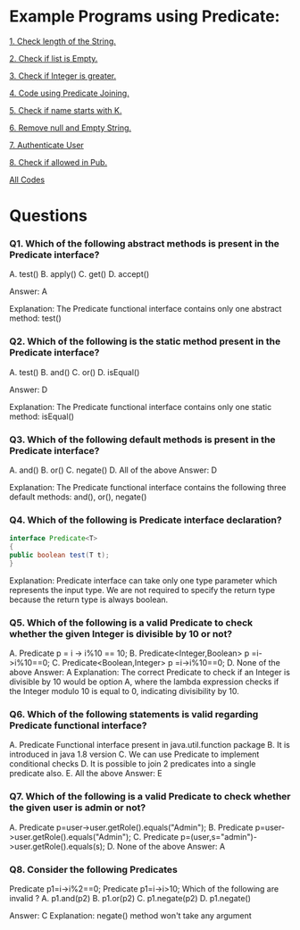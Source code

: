 # Example Programs using Predicate:

[1. Check length of the String.](https://github.com/Rajeev-singh-git/Java_Interview_Question/blob/main/Java%208/src/Code/Predicate/PredicateCheckLength.java)

[2. Check if list is Empty.](https://github.com/Rajeev-singh-git/Java_Interview_Question/blob/main/Java%208/src/Code/Predicate/PredicateIsEmpty.java)

[3. Check if Integer is greater.](https://github.com/Rajeev-singh-git/Java_Interview_Question/blob/main/Java%208/src/Code/Predicate/PredicateIsGreater.java)

[4. Code using Predicate Joining.](https://github.com/Rajeev-singh-git/Java_Interview_Question/blob/main/Java%208/src/Code/Predicate/PredicateJoining.java)

[5. Check if name starts with K.](https://github.com/Rajeev-singh-git/Java_Interview_Question/blob/main/Java%208/src/Code/Predicate/PredicateNameStartWithK.java)

[6. Remove null and Empty String.](https://github.com/Rajeev-singh-git/Java_Interview_Question/blob/main/Java%208/src/Code/Predicate/PredicateRemoveNullEmptyStrings.java)

[7. Authenticate User](https://github.com/Rajeev-singh-git/Java_Interview_Question/blob/main/Java%208/src/Code/Predicate/PredicateUserAuthentication.java)

[8. Check if allowed in Pub.](https://github.com/Rajeev-singh-git/Java_Interview_Question/blob/main/Java%208/src/Code/Predicate/PredicateIsAllowedInPub.java)

[All Codes](https://github.com/Rajeev-singh-git/Java_Interview_Question/tree/main/Java%208/src/Code/Predicate)

# Questions

### Q1. Which of the following abstract methods is present in the Predicate interface?

A. test()
B. apply()
C. get()
D. accept()

Answer: A

Explanation: The Predicate functional interface contains only one abstract method: test()

### Q2. Which of the following is the static method present in the Predicate interface?

A. test()
B. and()
C. or()
D. isEqual()

Answer: D

Explanation: The Predicate functional interface contains only one static method: isEqual()

### Q3. Which of the following default methods is present in the Predicate interface?

A. and()
B. or()
C. negate()
D. All of the above
Answer: D

Explanation: The Predicate functional interface contains the following three default methods: and(), or(), negate()

### Q4. Which of the following is Predicate interface declaration?

```java
interface Predicate<T>
{
public boolean test(T t);
}

```

Explanation: Predicate interface can take only one type parameter which represents the input type. We are not required to specify the return type because the return type is always boolean.

### Q5. Which of the following is a valid Predicate to check whether the given Integer is divisible by 10 or not?

A. Predicate<Integer> p = i -> i%10 == 10;
B. Predicate<Integer,Boolean> p =i->i%10==0;
C. Predicate<Boolean,Integer> p =i->i%10==0;
D. None of the above
Answer: A
Explanation: The correct Predicate to check if an Integer is divisible by 10 would be option A, where the lambda expression checks if the Integer modulo 10 is equal to 0, indicating divisibility by 10.

### Q6. Which of the following statements is valid regarding Predicate functional interface?

A. Predicate Functional interface present in java.util.function package
B. It is introduced in java 1.8 version
C. We can use Predicate to implement conditional checks
D. It is possible to join 2 predicates into a single predicate also.
E. All the above
Answer: E

### Q7. Which of the following is a valid Predicate to check whether the given user is admin or not?

A. Predicate<User> p=user->user.getRole().equals("Admin");
B. Predicate<Boolean> p=user->user.getRole().equals("Admin");
C. Predicate<User> p=(user,s="admin")->user.getRole().equals(s);
D. None of the above
Answer: A

### Q8. Consider the following Predicates

Predicate<Integer> p1=i->i%2==0;
Predicate<Integer> p1=i->i>10;
Which of the following are invalid ?
A. p1.and(p2)
B. p1.or(p2)
C. p1.negate(p2)
D. p1.negate()

Answer: C
Explanation: negate() method won't take any argument
